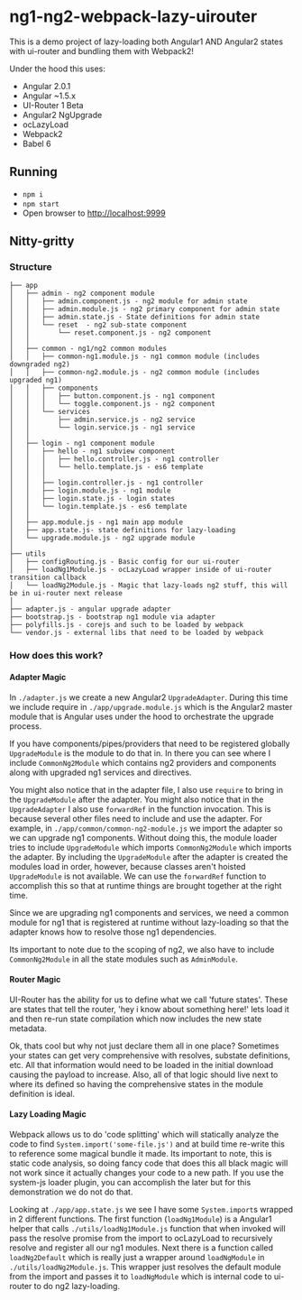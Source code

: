 # ng1-ng2-webpack-lazy-uirouter

This is a demo project of lazy-loading both Angular1 AND Angular2 states with ui-router
and bundling them with Webpack2!

Under the hood this uses:
- Angular 2.0.1
- Angular ~1.5.x
- UI-Router 1 Beta
- Angular2 NgUpgrade
- ocLazyLoad
- Webpack2
- Babel 6

## Running
- `npm i`
- `npm start`
- Open browser to [http://localhost:9999](http://localhost:9999)

## Nitty-gritty
### Structure
```
├── app
│   ├── admin - ng2 component module
│   │   ├── admin.component.js - ng2 module for admin state
│   │   ├── admin.module.js - ng2 primary component for admin state
│   │   ├── admin.state.js - State definitions for admin state
│   │   └── reset  - ng2 sub-state component
│   │       └── reset.component.js - ng2 component
│   │
│   ├── common - ng1/ng2 common modules
│   │   ├── common-ng1.module.js - ng1 common module (includes downgraded ng2)
│   │   ├── common-ng2.module.js - ng2 common module (includes upgraded ng1)
│   │   ├── components
│   │   │   ├── button.component.js - ng1 component
│   │   │   └── toggle.component.js - ng2 component
│   │   └── services
│   │       ├── admin.service.js - ng2 service
│   │       └── login.service.js - ng1 service
│   │
│   ├── login - ng1 component module
│   │   ├── hello - ng1 subview component
│   │   │   ├── hello.controller.js - ng1 controller
│   │   │   └── hello.template.js - es6 template
│   │   │
│   │   ├── login.controller.js - ng1 controller
│   │   ├── login.module.js - ng1 module
│   │   ├── login.state.js - login states
│   │   └── login.template.js - es6 template
│   │
│   ├── app.module.js - ng1 main app module
│   ├── app.state.js- state definitions for lazy-loading
│   └── upgrade.module.js - ng2 upgrade module
│
├── utils
│   ├── configRouting.js - Basic config for our ui-router
│   ├── loadNg1Module.js - ocLazyLoad wrapper inside of ui-router transition callback
│   └── loadNg2Module.js - Magic that lazy-loads ng2 stuff, this will be in ui-router next release
│
├── adapter.js - angular upgrade adapter
├── bootstrap.js - bootstrap ng1 module via adapter
├── polyfills.js - corejs and such to be loaded by webpack
└── vendor.js - external libs that need to be loaded by webpack
```

### How does this work?

#### Adapter Magic
In `./adapter.js` we create a new Angular2 `UpgradeAdapter`. During this time we include
require in `./app/upgrade.module.js` which is the Angular2 master module that is
Angular uses under the hood to orchestrate the upgrade process.

If you have components/pipes/providers that need to be registered globally
`UpgradeModule` is the module to do that in. In there you can see where I include
`CommonNg2Module` which contains ng2 providers and components along with
upgraded ng1 services and directives.

You might also notice that in the adapter file, I also use `require` to bring
in the `UpgradeModule` after the adapter. You might also notice that in the
`UpgradeAdapter` I also use `forwardRef` in the function invocation. This is because
several other files need to include and use the adapter. For example, in `./app/common/common-ng2-module.js`
we import the adapter so we can upgrade ng1 components. Without doing this, the module loader
tries to include `UpgradeModule` which imports `CommonNg2Module` which imports the adapter.
By including the `UpgradeModule` after the adapter is created the modules load in order, however,
because classes aren't hoisted `UpgradeModule` is not available. We can use the `forwardRef` function
to accomplish this so that at runtime things are brought together at the right time.

Since we are upgrading ng1 components and services, we need a common module for ng1 that is
registered at runtime without lazy-loading so that the adapter knows how to resolve
those ng1 dependencies.

Its important to note due to the scoping of ng2, we also have to include `CommonNg2Module`
in all the state modules such as `AdminModule`.

#### Router Magic
UI-Router has the ability for us to define what we call 'future states'. These are states
that tell the router, 'hey i know about something here!' lets load it and then re-run state compilation
which now includes the new state metadata.

Ok, thats cool but why not just declare them all in one place? Sometimes your states can get very
comprehensive with resolves, substate definitions, etc. All that information would need to be loaded
in the initial download causing the payload to increase. Also, all of that logic should live next
to where its defined so having the comprehensive states in the module definition is ideal.

#### Lazy Loading Magic
Webpack allows us to do 'code splitting' which will statically analyze the code to find
`System.import('some-file.js')` and at build time re-write this to reference some magical
bundle it made. Its important to note, this is static code analysis, so doing fancy code
that does this all black magic will not work since it actually changes your code to a new path.
If you use the system-js loader plugin, you can accomplish the later but for this demonstration
we do not do that.

Looking at `./app/app.state.js` we see I have some `System.import`s wrapped in 2 different
functions. The first function (`loadNg1Module`) is a Angular1 helper that calls `./utils/loadNg1Module.js` function
that when invoked will pass the resolve promise from the import to ocLazyLoad to recursively
resolve and register all our ng1 modules. Next there is a function called `loadNg2Default` which is
really just a wrapper around `loadNgModule` in `./utils/loadNg2Module.js`. This wrapper just
resolves the default module from the import and passes it to `loadNgModule` which is internal
code to ui-router to do ng2 lazy-loading.
